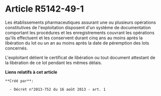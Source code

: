 # Article R5142-49-1

Les établissements pharmaceutiques assurant une ou plusieurs opérations constitutives de l'exploitation disposent d'un
système de documentation comportant les procédures et les enregistrements couvrant les opérations qu'ils effectuent et les
conservent durant cinq ans au moins après la libération du lot ou un an au moins après la date de péremption des lots
concernés. 

L'exploitant détient le certificat de libération ou tout document attestant de la libération de ce lot pendant les mêmes
délais.

**Liens relatifs à cet article**

	**Créé par**:

	  - Décret n°2013-752 du 16 août 2013 - art. 1
